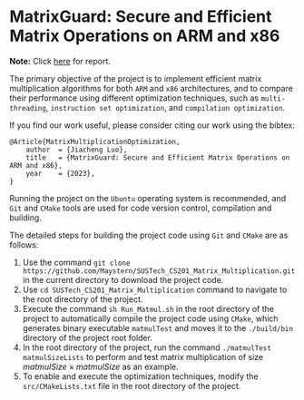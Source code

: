 # MatrixGuard: Secure and Efficient Matrix Operations on ARM and x86

**Note:** Click [here](https://github.com/Maystern/SUSTech_CS201_Matrix_Multiplication/blob/main/doc/report.pdf) for report.

The primary objective of the project is to implement efficient matrix multiplication algorithms for both `ARM` and `x86` architectures, and to compare their performance using different optimization techniques, such as `multi-threading`, `instruction set optimization`, and `compilation optimization`.

If you find our work useful, please consider citing our work using the bibtex:
```
@Article{MatrixMultiplicationOptimization,
	author  = {Jiacheng Luo},
	title   = {MatrixGuard: Secure and Efficient Matrix Operations on ARM and x86},
	year    = {2023},
}
```

Running the project on the `Ubuntu` operating system is recommended, and `Git` and `CMake` tools are used for code version control, compilation and building.

The detailed steps for building the project code using `Git` and `CMake` are as follows:

1. Use the command `git clone https://github.com/Maystern/SUSTech_CS201_Matrix_Multiplication.git` in the current directory to download the project code.
2. Use `cd SUSTech_CS201_Matrix_Multiplication` command to navigate to the root directory of the project.
3. Execute the command `sh Run_Matmul.sh` in the root directory of the project to automatically compile the project code using `CMake`, which generates binary executable `matmulTest` and moves it to the `./build/bin` directory of the project root folder.
4. In the root directory of the project, run the command `./matmulTest matmulSizeLists` to perform and test matrix multiplication of size $matmulSize \times matmulSize$ as an example.
5. To enable and execute the optimization techniques, modify the `src/CMakeLists.txt` file in the root directory of the project.

